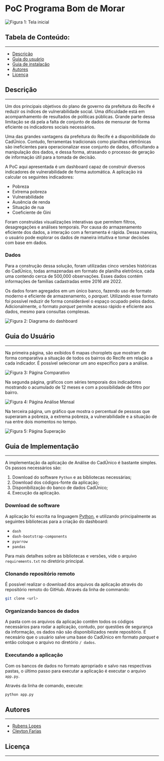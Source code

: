# PoC Programa Bom de Morar

![Figura 1: Tela inicial](www/SCR-20221201-m5u.png)

## Tabela de Conteúdo:
---

- [Descrição](#descricao)
- [Guia do usuário](#guia-do-usuario)
- [Guia de instalação](#guia-de-instalacao)
- [Autores](#autores)
- [Licença](#licenca)

## Descrição <a name="descricao"></a>
---


Um dos principais objetivos do plano de governo da prefeitura do Recife  é reduzir os índices de vulnerabilidade social. Uma dificuldade está em acompanhamento de resultados de políticas públicas. Grande parte dessa limitação se dá pela a falta de conjunto de dados de mensurar de forma eficiente os indicadores sociais necessários.

Uma das grandes vantagens da prefeitura do Recife é a disponibilidade do CadÚnico. Contudo, ferramentas tradicionais como planilhas eletrônicas são ineficientes para operacionalizar esse conjunto de dados, dificultando a manipulação dos dados, e dessa forma, atrasando o processo de geração de informação útil para a tomada de decisão.

A PoC aqui apresentada é um dashboard capaz de construir diversos indicadores de vulnerabilidade de forma automática. A aplicação irá calcular os seguintes indicadores:

- Pobreza
- Extrema pobreza
- Vulnerabilidade
- Ausência de renda
- Situação de rua
- Coeficiente de Gini

Foram construídas visualizações interativas que permitem filtros, desagregações e análises temporais. Por causa do armazenamento eficiente dos dados, a interação com a ferramenta é rápida. Dessa maneira, o usuário pode explorar os dados de maneira intuitiva e tomar decisões com base em dados.

### Dados

Para a construção dessa solução, foram utilizadas cinco versões históricas do CadÚnico, todas armazenadas em formato de planilha eletrônica, cada uma contendo cerca de 500,000 observações. Esses dados contém informações de famílias cadastradas entre 2016 até 2022. 

Os dados foram agregados em um único banco, fazendo uso de formato moderno e eficiente de armazenamento, o *parquet*. Utilizando esse formato foi possível reduzir de forma considerável o espaço ocupado pelos dados. Adicionalmente, o formato *parquet* permite acesso rápido e eficiente aos dados, mesmo para consultas complexas.

![Figura 2: Diagrama do dashboard](www/diagrama.png)

## Guia do Usuário <a name="guia-do-usuario"> </a>
---

Na primeira página, são exibidos 6 mapas choroplets que mostram de forma comparativa a situação de todos os bairros do Recife em relação a cada indicador. É possível selecionar um ano específico para a análise.

![Figura 3: Página Comparativo](www/SCR-20221201-m5u.png)

Na segunda página, gráficos com séries temporais dos indicadores mostrando o acumulado de 12 meses e com a possibilidade de filtro por bairro.

![Figura 4: Página Análise Mensal](www/SCR-20221201-m9n.png)

Na terceira página, um gráfico que mostra o percentual de pessoas que superaram a pobreza, a extrema pobreza, a vulnerabilidade e a situação de rua entre dois momentos no tempo.

![Figura 5: Página Superação](www/SCR-20221201-m6x.png)


## Guia de Implementação  <a name="guia-do-implementacao"> </a>
---

A implementação da aplicação de Análise do CadÚnico é bastante simples. Os passos necessários são:

1. Download do software `Python` e as bibliotecas necessárias;
2. Download dos códigos-fonte da aplicação;
3. Disponibilização do banco de dados CadÚnico;
4. Execução da aplicação.

### Download de software

A aplicação foi escrita na linguagem [Python](https://www.python.org), e utilizando principalmente as seguintes bibliotecas para a criação do dashboard:

- `dash`
- `dash-bootstrap-components`
- `pyarrow`
- `pandas`

Para mais detalhes sobre as bibliotecas e versões, vide o arquivo `requirements.txt` no diretório principal.

### Clonando repositório remoto

É possível realizar o download dos arquivos da aplicação através do 
repositório remoto do GitHub. Através da linha de commando:

```sh 
git clone <url>
```

### Organizando bancos de dados

A pasta com os arquivos da aplicação contêm todos os códigos necessários para rodar a aplicação, contudo, por questões de segurança da informação, os dados não são disponibilizados neste repositório. É necesário que o usuário salve uma base do CadÚnico em formato *parquet* e então coloque o arquivo no diretório `/
dados`.

### Executando a aplicação

Com os bancos de dados no formato apropriado e salvo nas respectivas pastas,
o último passo para executar a aplicação é executar o arquivo `app.py`.

Através da linha de comando, execute:

```sh
python app.py
```


## Autores <a name="autores"></a>
---

- [Rubens Lopes](mailto:lps.rubens@gmail.com "e-mail")
- [Cleyton Farias](mailto:cleytonfarias@outlook.com "e-mail")


## Licença
---
